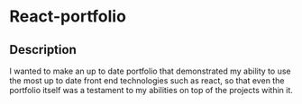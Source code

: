 # React-portfolio

## Description

I wanted to make an up to date portfolio that demonstrated my ability to use the most up to date front end technologies such as react, so that even the portfolio itself was a testament to my abilities on top of the projects within it.
